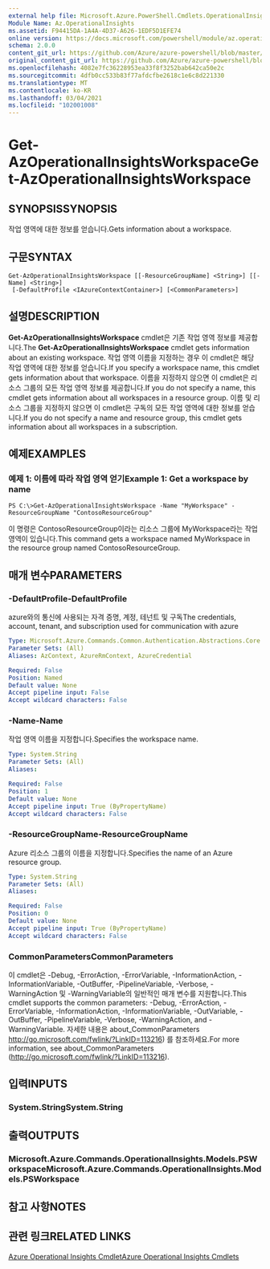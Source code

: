 ```yaml
---
external help file: Microsoft.Azure.PowerShell.Cmdlets.OperationalInsights.dll-Help.xml
Module Name: Az.OperationalInsights
ms.assetid: F94415DA-1A4A-4D37-A626-1EDF5D1EFE74
online version: https://docs.microsoft.com/powershell/module/az.operationalinsights/get-azoperationalinsightsworkspace
schema: 2.0.0
content_git_url: https://github.com/Azure/azure-powershell/blob/master/src/OperationalInsights/OperationalInsights/help/Get-AzOperationalInsightsWorkspace.md
original_content_git_url: https://github.com/Azure/azure-powershell/blob/master/src/OperationalInsights/OperationalInsights/help/Get-AzOperationalInsightsWorkspace.md
ms.openlocfilehash: 4082e7fc36228953ea33f8f3252bab642ca50e2c
ms.sourcegitcommit: 4dfb0cc533b83f77afdcfbe2618c1e6c8d221330
ms.translationtype: MT
ms.contentlocale: ko-KR
ms.lasthandoff: 03/04/2021
ms.locfileid: "102001008"
---
```

# <span data-ttu-id="c1456-101">Get-AzOperationalInsightsWorkspace</span><span class="sxs-lookup"><span data-stu-id="c1456-101">Get-AzOperationalInsightsWorkspace</span></span>

## <span data-ttu-id="c1456-102">SYNOPSIS</span><span class="sxs-lookup"><span data-stu-id="c1456-102">SYNOPSIS</span></span>
<span data-ttu-id="c1456-103">작업 영역에 대한 정보를 얻습니다.</span><span class="sxs-lookup"><span data-stu-id="c1456-103">Gets information about a workspace.</span></span>

## <span data-ttu-id="c1456-104">구문</span><span class="sxs-lookup"><span data-stu-id="c1456-104">SYNTAX</span></span>

```
Get-AzOperationalInsightsWorkspace [[-ResourceGroupName] <String>] [[-Name] <String>]
 [-DefaultProfile <IAzureContextContainer>] [<CommonParameters>]
```

## <span data-ttu-id="c1456-105">설명</span><span class="sxs-lookup"><span data-stu-id="c1456-105">DESCRIPTION</span></span>
<span data-ttu-id="c1456-106">**Get-AzOperationalInsightsWorkspace** cmdlet은 기존 작업 영역 정보를 제공합니다.</span><span class="sxs-lookup"><span data-stu-id="c1456-106">The **Get-AzOperationalInsightsWorkspace** cmdlet gets information about an existing workspace.</span></span>
<span data-ttu-id="c1456-107">작업 영역 이름을 지정하는 경우 이 cmdlet은 해당 작업 영역에 대한 정보를 얻습니다.</span><span class="sxs-lookup"><span data-stu-id="c1456-107">If you specify a workspace name, this cmdlet gets information about that workspace.</span></span>
<span data-ttu-id="c1456-108">이름을 지정하지 않으면 이 cmdlet은 리소스 그룹의 모든 작업 영역 정보를 제공합니다.</span><span class="sxs-lookup"><span data-stu-id="c1456-108">If you do not specify a name, this cmdlet gets information about all workspaces in a resource group.</span></span>
<span data-ttu-id="c1456-109">이름 및 리소스 그룹을 지정하지 않으면 이 cmdlet은 구독의 모든 작업 영역에 대한 정보를 얻습니다.</span><span class="sxs-lookup"><span data-stu-id="c1456-109">If you do not specify a name and resource group, this cmdlet gets information about all workspaces in a subscription.</span></span>

## <span data-ttu-id="c1456-110">예제</span><span class="sxs-lookup"><span data-stu-id="c1456-110">EXAMPLES</span></span>

### <span data-ttu-id="c1456-111">예제 1: 이름에 따라 작업 영역 얻기</span><span class="sxs-lookup"><span data-stu-id="c1456-111">Example 1: Get a workspace by name</span></span>
```
PS C:\>Get-AzOperationalInsightsWorkspace -Name "MyWorkspace" -ResourceGroupName "ContosoResourceGroup"
```

<span data-ttu-id="c1456-112">이 명령은 ContosoResourceGroup이라는 리소스 그룹에 MyWorkspace라는 작업 영역이 있습니다.</span><span class="sxs-lookup"><span data-stu-id="c1456-112">This command gets a workspace named MyWorkspace in the resource group named ContosoResourceGroup.</span></span>

## <span data-ttu-id="c1456-113">매개 변수</span><span class="sxs-lookup"><span data-stu-id="c1456-113">PARAMETERS</span></span>

### <span data-ttu-id="c1456-114">-DefaultProfile</span><span class="sxs-lookup"><span data-stu-id="c1456-114">-DefaultProfile</span></span>
<span data-ttu-id="c1456-115">azure와의 통신에 사용되는 자격 증명, 계정, 테넌트 및 구독</span><span class="sxs-lookup"><span data-stu-id="c1456-115">The credentials, account, tenant, and subscription used for communication with azure</span></span>

```yaml
Type: Microsoft.Azure.Commands.Common.Authentication.Abstractions.Core.IAzureContextContainer
Parameter Sets: (All)
Aliases: AzContext, AzureRmContext, AzureCredential

Required: False
Position: Named
Default value: None
Accept pipeline input: False
Accept wildcard characters: False
```

### <span data-ttu-id="c1456-116">-Name</span><span class="sxs-lookup"><span data-stu-id="c1456-116">-Name</span></span>
<span data-ttu-id="c1456-117">작업 영역 이름을 지정합니다.</span><span class="sxs-lookup"><span data-stu-id="c1456-117">Specifies the workspace name.</span></span>

```yaml
Type: System.String
Parameter Sets: (All)
Aliases:

Required: False
Position: 1
Default value: None
Accept pipeline input: True (ByPropertyName)
Accept wildcard characters: False
```

### <span data-ttu-id="c1456-118">-ResourceGroupName</span><span class="sxs-lookup"><span data-stu-id="c1456-118">-ResourceGroupName</span></span>
<span data-ttu-id="c1456-119">Azure 리소스 그룹의 이름을 지정합니다.</span><span class="sxs-lookup"><span data-stu-id="c1456-119">Specifies the name of an Azure resource group.</span></span>

```yaml
Type: System.String
Parameter Sets: (All)
Aliases:

Required: False
Position: 0
Default value: None
Accept pipeline input: True (ByPropertyName)
Accept wildcard characters: False
```

### <span data-ttu-id="c1456-120">CommonParameters</span><span class="sxs-lookup"><span data-stu-id="c1456-120">CommonParameters</span></span>
<span data-ttu-id="c1456-121">이 cmdlet은 -Debug, -ErrorAction, -ErrorVariable, -InformationAction, -InformationVariable, -OutBuffer, -PipelineVariable, -Verbose, -WarningAction 및 -WarningVariable의 일반적인 매개 변수를 지원합니다.</span><span class="sxs-lookup"><span data-stu-id="c1456-121">This cmdlet supports the common parameters: -Debug, -ErrorAction, -ErrorVariable, -InformationAction, -InformationVariable, -OutVariable, -OutBuffer, -PipelineVariable, -Verbose, -WarningAction, and -WarningVariable.</span></span> <span data-ttu-id="c1456-122">자세한 내용은 about_CommonParameters http://go.microsoft.com/fwlink/?LinkID=113216) 를 참조하세요.</span><span class="sxs-lookup"><span data-stu-id="c1456-122">For more information, see about_CommonParameters (http://go.microsoft.com/fwlink/?LinkID=113216).</span></span>

## <span data-ttu-id="c1456-123">입력</span><span class="sxs-lookup"><span data-stu-id="c1456-123">INPUTS</span></span>

### <span data-ttu-id="c1456-124">System.String</span><span class="sxs-lookup"><span data-stu-id="c1456-124">System.String</span></span>

## <span data-ttu-id="c1456-125">출력</span><span class="sxs-lookup"><span data-stu-id="c1456-125">OUTPUTS</span></span>

### <span data-ttu-id="c1456-126">Microsoft.Azure.Commands.OperationalInsights.Models.PSWorkspace</span><span class="sxs-lookup"><span data-stu-id="c1456-126">Microsoft.Azure.Commands.OperationalInsights.Models.PSWorkspace</span></span>

## <span data-ttu-id="c1456-127">참고 사항</span><span class="sxs-lookup"><span data-stu-id="c1456-127">NOTES</span></span>

## <span data-ttu-id="c1456-128">관련 링크</span><span class="sxs-lookup"><span data-stu-id="c1456-128">RELATED LINKS</span></span>

[<span data-ttu-id="c1456-129">Azure Operational Insights Cmdlet</span><span class="sxs-lookup"><span data-stu-id="c1456-129">Azure Operational Insights Cmdlets</span></span>](./Az.OperationalInsights.md)


